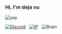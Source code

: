 ### Hi, I'm deja vu  

![yay](7a9839de641225b1396448c74bf81ac7.gif)

<div align="left" style="display: flex; align-items: center; gap: 12px;">
  <a href="https://discord.com/users/1230772109848875091">
    <img src="https://img.shields.io/badge/Discord-dejavuuubtw-5865F2?logo=discord&logoColor=white" alt="Discord" />
  </a>
  <a href="http://127.0.0.1">
    <img src="https://img.shields.io/badge/IP-127.0.0.1-red" alt="IP" />
  </a>
  <img src="https://img.shields.io/badge/Brain-undefined-lightgrey" alt="Brain" />
</div>
